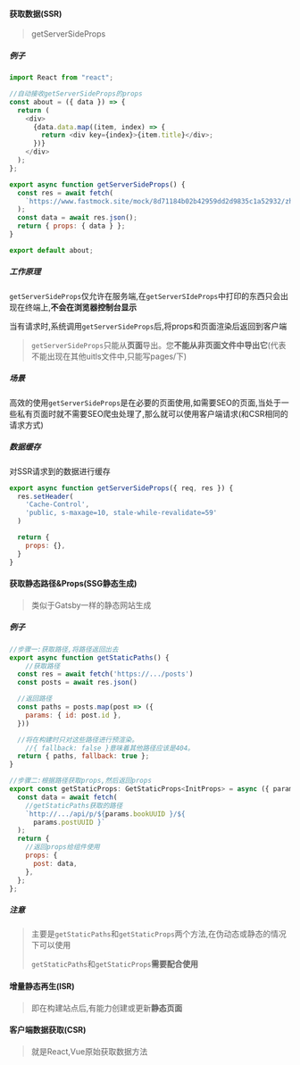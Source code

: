 #### 获取数据(SSR)

> getServerSideProps

##### 例子

```js
import React from "react";

//自动接收getServerSideProps的props
const about = ({ data }) => {
  return (
    <div>
      {data.data.map((item, index) => {
        return <div key={index}>{item.title}</div>;
      })}
    </div>
  );
};

export async function getServerSideProps() {
  const res = await fetch(
    `https://www.fastmock.site/mock/8d71184b02b42959dd2d9835c1a52932/zhihu/api/recommend`
  );
  const data = await res.json();
  return { props: { data } };
}

export default about;

```

##### 工作原理

`getServerSideProps`仅允许在服务端,在`getServerSIdeProps`中打印的东西只会出现在终端上,**不会在浏览器控制台显示**

当有请求时,系统调用`getServerSideProps`后,将props和页面渲染后返回到客户端

> `getServerSideProps`只能从**页面**导出。您**不能从非页面文件中导出它**(代表不能出现在其他uitls文件中,只能写pages/下)



##### 场景

高效的使用`getServerSideProps`是在必要的页面使用,如需要SEO的页面,当处于一些私有页面时就不需要SEO爬虫处理了,那么就可以使用客户端请求(和CSR相同的请求方式)

##### 数据缓存

对SSR请求到的数据进行缓存

```js
export async function getServerSideProps({ req, res }) {
  res.setHeader(
    'Cache-Control',
    'public, s-maxage=10, stale-while-revalidate=59'
  )

  return {
    props: {},
  }
}
```

#### 获取静态路径&Props(SSG静态生成)

> 类似于Gatsby一样的静态网站生成

##### 例子

```js
//步骤一:获取路径,将路径返回出去
export async function getStaticPaths() {
	//获取路径
  const res = await fetch('https://.../posts')
  const posts = await res.json()

  //返回路径
  const paths = posts.map(post => ({
    params: { id: post.id },
  }))

  //将在构建时只对这些路径进行预渲染。
	//{ fallback: false }意味着其他路径应该是404。
  return { paths, fallback: true };
}

//步骤二:根据路径获取props,然后返回props
export const getStaticProps: GetStaticProps<InitProps> = async ({ params }) => {
  const data = await fetch(
    //getStaticPaths获取的路径
    `http://.../api/p/${params.bookUUID }/${
      params.postUUID }`
  );
  return {
    //返回props给组件使用
    props: {
      post: data,
    },
  };
};
```

##### 注意

> 主要是`getStaticPaths`和`getStaticProps`两个方法,在伪动态或静态的情况下可以使用
>
> `getStaticPaths`和`getStaticProps`**需要配合使用**

#### 增量静态再生(ISR)

> 即在构建站点后,有能力创建或更新**静态页面**

#### 客户端数据获取(CSR)

> 就是React,Vue原始获取数据方法